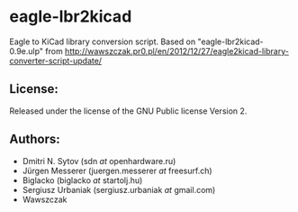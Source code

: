 eagle-lbr2kicad
===============

Eagle to KiCad library conversion script. Based on "eagle-lbr2kicad-0.9e.ulp" from http://wawszczak.pr0.pl/en/2012/12/27/eagle2kicad-library-converter-script-update/

License:
--------
Released under the license of the GNU Public license Version 2.

Authors:
--------
- Dmitri N. Sytov (sdn _at_ openhardware.ru)
- Jürgen Messerer (juergen.messerer _at_ freesurf.ch)
- Biglacko (biglacko _at_ startolj.hu)
- Sergiusz Urbaniak (sergiusz.urbaniak _at_ gmail.com)
- Wawszczak